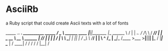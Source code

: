 # AsciiRb
a Ruby script that could create Ascii texts with a lot of fonts

   _____                .__.__      ___.             __________   _____
  /  _  \   ______ ____ |__|__|_______ |__           \______   \ /  |  | ___.__.
 /  /_\  \ /  ___// ___\|  |  \_  __ \ __ \   ______  |       _//   |  |_   |  |
/    |    \\___ \\  \___|  |  ||  | \/ \_\ \ /_____/  |    |   \    ^   /\___  |
\____|__  /____  >\___  >__|__||__|  |___  /          |____|_  \____   | / ____|
        \/     \/     \/                 \/                  \/     |__| \/
